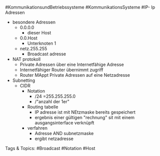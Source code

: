  #KommunikationsundBetriebssysteme #KommunikationsSysteme #IP- Ip Adressen
  - besondere Adressen
    - 0.0.0.0
      - dieser Host
    - 0.0.Host
      - Unterknoten 1
    - netz.255.255
      - Broadcast adresse
  - NAT protokoll
    - Private Adressen über eine Internetfähige Adresse
    - Internetfähiger Router übernimmt zugriff
    - Router MAppt Private Adressen auf eine Netzadresse
  - Subnetting
    - CIDR
      - Notation
        - /24 =255.255.255.0
        - /"anzahl der 1er"
      - Routing tabelle 
        - IP adresse ist mit NEtzmaske bereits gespeichert
        - ergebnis einer gültigen "rechnung" sit mit einem ausgangsinterface verknüpft
      - verfahren
        - Adresse AND subnetzmaske
        - ergibt netzadresse

   Tags & Topics:
   #Broadcast
   #Notation
   #Host